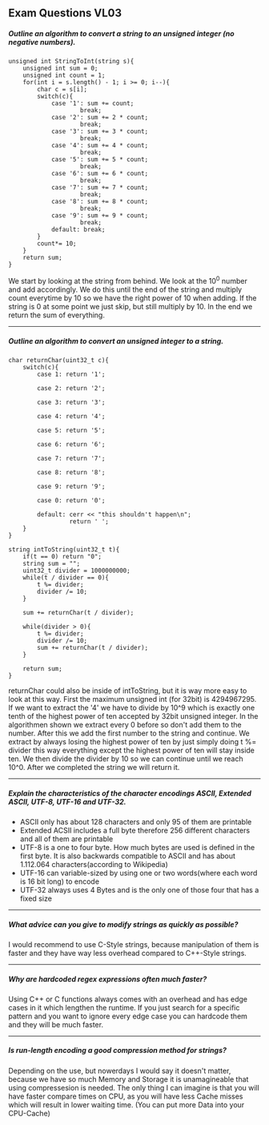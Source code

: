 ## Exam Questions VL03

##### Outline an algorithm to convert a string to an unsigned integer (no negative numbers).

```
unsigned int StringToInt(string s){
    unsigned int sum = 0;
    unsigned int count = 1;
    for(int i = s.length() - 1; i >= 0; i--){
        char c = s[i];
        switch(c){
            case '1': sum += count;
                    break;
            case '2': sum += 2 * count;
                    break;
            case '3': sum += 3 * count;
                    break;
            case '4': sum += 4 * count;
                    break;
            case '5': sum += 5 * count;
                    break;
            case '6': sum += 6 * count;
                    break;
            case '7': sum += 7 * count;
                    break;
            case '8': sum += 8 * count;
                    break;
            case '9': sum += 9 * count;
                    break;
            default: break;
        } 
        count*= 10;
    }
    return sum;
}
```

We start by looking at the string from behind. We look at the $10^0$ number and add accordingly. We do this until the end of the string and multiply count everytime by 10 so we have the right power of 10 when adding. If the string is 0 at some point we just skip, but still multiply by 10. In the end we return the sum of everything. 

--- 

##### Outline an algorithm to convert an unsigned integer to a string.

```
char returnChar(uint32_t c){
    switch(c){
        case 1: return '1';
                
        case 2: return '2';
                
        case 3: return '3';
                
        case 4: return '4';
                
        case 5: return '5';
                
        case 6: return '6';
                
        case 7: return '7';
                
        case 8: return '8';
                
        case 9: return '9';
                
        case 0: return '0'; 
        
        default: cerr << "this shouldn't happen\n";
                 return ' ';
    }
}

string intToString(uint32_t t){
    if(t == 0) return "0";
    string sum = "";
    uint32_t divider = 1000000000;
    while(t / divider == 0){
        t %= divider;
        divider /= 10;
    }
    
    sum += returnChar(t / divider);
    
    while(divider > 0){
        t %= divider;
        divider /= 10;
        sum += returnChar(t / divider);
    }
    
    return sum;
}
```

returnChar could also be inside of intToString, but it is way more easy to look at this way. First the maximum unsigned int (for 32bit) is 4294967295.
If we want to extract the '4' we have to divide by 10^9 which is exactly one tenth of the highest power of ten accepted by 32bit unsigned integer. In the algorithmen shown we extract every 0 before so don't add them to the number. After this we add the first number to the string and continue. We extract by always losing the highest power of ten by just simply doing t %= divider this way everything except the highest power of ten will stay inside ten. We then divide the divider by 10 so we can continue until we reach 10^0. After we completed the string we will return it.

---

##### Explain the characteristics of the character encodings ASCII, Extended ASCII, UTF-8, UTF-16 and UTF-32.

- ASCII only has about 128 characters and only 95 of them are printable
- Extended ACSII includes a full byte therefore 256 different characters and all of them are printable
- UTF-8 is a one to four byte. How much bytes are used is defined in the first byte. It is also backwards compatible to ASCII and has about 1.112.064 characters(according to Wikipedia)
- UTF-16 can variable-sized by using one or two words(where each word is 16 bit long) to encode
- UTF-32 always uses 4 Bytes and is the only one of those four that has a fixed size

---

##### What advice can you give to modify strings as quickly as possible?

I would recommend to use C-Style strings, because manipulation of them is faster and they have way less overhead compared to C++-Style strings.

---

##### Why are hardcoded regex expressions often much faster?

Using C++ or C functions always comes with an overhead and has edge cases in it which lengthen the runtime. If you just search for a specific pattern and you want to ignore every edge case you can hardcode them and they will be much faster.

---

##### Is run-length encoding a good compression method for strings?

Depending on the use, but nowerdays I would say it doesn't matter, because we have so much Memory and Storage it is unamagineable that using compressesion is needed. The only thing I can imagine is that you will have faster compare times on CPU, as you will have less Cache misses which will result in lower waiting time. (You can put more Data into your CPU-Cache)
